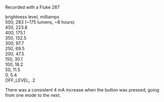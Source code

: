 Recorded with a Fluke 287

brightness level, milliamps<br>
500, 283 (~175 lumens, ~8 hours)<br>
450, 223.8<br>
400, 175.1<br>
350, 132.5<br>
300, 97.7<br>
250, 69.5<br>
200, 47.5<br>
150, 30.1<br>
100, 18.2<br>
50, 11.5<br>
0, 5.4<br>
OFF_LEVEL, .2<br>

There was a consistent 4 mA increase when the button was pressed, going from one mode to the next.
